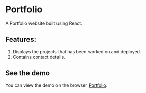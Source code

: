 # Portfolio
A Portfolio website built using React. 

## Features:
1. Displays the projects that has been worked on and deployed.
2. Contains contact details.


## See the demo

You can view the demo on the browser [Portfolio](https://ezinne-portfolio.netlify.app/).

